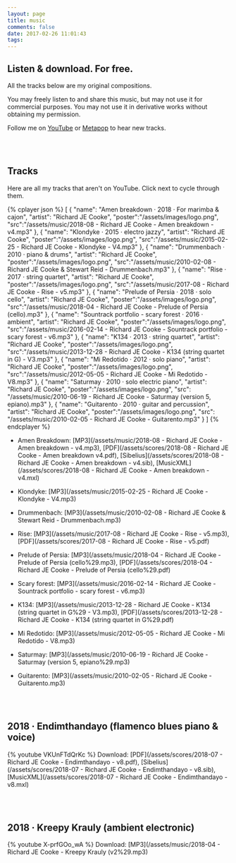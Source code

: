 ```yaml
---
layout: page
title: music
comments: false
date: 2017-02-26 11:01:43
tags:
---
```


## Listen & download. For free.

All the tracks below are my original compositions.

You may freely listen to and share this music, but may not use it for commercial purposes. You may not use it in derivative works without obtaining my permission.

Follow me on [YouTube](https://www.youtube.com/user/richardjecooke/videos) or [Metapop](https://metapop.com/richardjecooke) to hear new tracks.

<br/><br/>
## Tracks
Here are all my tracks that aren't on YouTube. Click next to cycle through them.
  <!-- volume: 0.5
  showPlaylistButton: false
  dropDownMenuMode: none
  playmode: singlecycle -->
{% cplayer json %}
[
  {
    "name": "Amen breakdown · 2018 · For marimba & cajon",
    "artist": "Richard JE Cooke",
    "poster":"/assets/images/logo.png",
    "src":"/assets/music/2018-08 - Richard JE Cooke - Amen breakdown - v4.mp3"
  },
  {
    "name": "Klondyke · 2015 · electro jazzy",
    "artist": "Richard JE Cooke",
    "poster":"/assets/images/logo.png",
    "src":"/assets/music/2015-02-25 - Richard JE Cooke - Klondyke - V4.mp3"
  },
{
    "name": "Drummenbach · 2010 · piano & drums",
    "artist": "Richard JE Cooke",
    "poster":"/assets/images/logo.png",
    "src":"/assets/music/2010-02-08 - Richard JE Cooke & Stewart Reid - Drummenbach.mp3"
  },
  {
    "name": "Rise · 2017 · string quartet",
    "artist": "Richard JE Cooke",
    "poster":"/assets/images/logo.png",
    "src":"/assets/music/2017-08 - Richard JE Cooke - Rise - v5.mp3"
  },
  {
    "name": "Prelude of Persia · 2018 · solo cello",
    "artist": "Richard JE Cooke",
    "poster":"/assets/images/logo.png",
    "src":"/assets/music/2018-04 - Richard JE Cooke - Prelude of Persia (cello).mp3"
  },
  {
    "name": "Sountrack portfolio - scary forest · 2016 · ambient",
    "artist": "Richard JE Cooke",
    "poster":"/assets/images/logo.png",
    "src":"/assets/music/2016-02-14 - Richard JE Cooke - Sountrack portfolio - scary forest - v6.mp3"
  },
  {
    "name": "K134 · 2013 · string quartet",
    "artist": "Richard JE Cooke",
    "poster":"/assets/images/logo.png",
    "src":"/assets/music/2013-12-28 - Richard JE Cooke - K134 (string quartet in G) - V3.mp3"
  },
  {
    "name": "Mi Redotido · 2012 · solo piano",
    "artist": "Richard JE Cooke",
    "poster":"/assets/images/logo.png",
    "src":"/assets/music/2012-05-05 - Richard JE Cooke - Mi Redotido - V8.mp3"
  },
  {
    "name": "Saturmay · 2010 · solo electric piano",
    "artist": "Richard JE Cooke",
    "poster":"/assets/images/logo.png",
    "src": "/assets/music/2010-06-19 - Richard JE Cooke - Saturmay (version 5, epiano).mp3"
  },
  {
    "name": "Guitarento · 2010 · guitar and percussion",
    "artist": "Richard JE Cooke",
    "poster":"/assets/images/logo.png",
    "src": "/assets/music/2010-02-05 - Richard JE Cooke - Guitarento.mp3"
  }
]
{% endcplayer %}
- Amen Breakdown: [MP3](/assets/music/2018-08 - Richard JE Cooke - Amen breakdown - v4.mp3), [PDF](/assets/scores/2018-08 - Richard JE Cooke - Amen breakdown v4.pdf), [Sibelius](/assets/scores/2018-08 - Richard JE Cooke - Amen breakdown - v4.sib), [MusicXML](/assets/scores/2018-08 - Richard JE Cooke - Amen breakdown - v4.mxl)

- Klondyke: [MP3](/assets/music/2015-02-25 - Richard JE Cooke - Klondyke - V4.mp3)

- Drummenbach: [MP3](/assets/music/2010-02-08 - Richard JE Cooke & Stewart Reid - Drummenbach.mp3)

- Rise: [MP3](/assets/music/2017-08 - Richard JE Cooke - Rise - v5.mp3), [PDF](/assets/scores/2017-08 - Richard JE Cooke - Rise - v5.pdf)

- Prelude of Persia: [MP3](/assets/music/2018-04 - Richard JE Cooke - Prelude of Persia (cello%29.mp3), [PDF](/assets/scores/2018-04 - Richard JE Cooke - Prelude of Persia (cello%29.pdf)

- Scary forest: [MP3](/assets/music/2016-02-14 - Richard JE Cooke - Sountrack portfolio - scary forest - v6.mp3)

- K134: [MP3](/assets/music/2013-12-28 - Richard JE Cooke - K134 (string quartet in G%29 - V3.mp3), [PDF](/assets/scores/2013-12-28 - Richard JE Cooke - K134 (string quartet in G%29.pdf)

- Mi Redotido: [MP3](/assets/music/2012-05-05 - Richard JE Cooke - Mi Redotido - V8.mp3)

- Saturmay: [MP3](/assets/music/2010-06-19 - Richard JE Cooke - Saturmay (version 5, epiano%29.mp3)

- Guitarento: [MP3](/assets/music/2010-02-05 - Richard JE Cooke - Guitarento.mp3)

<br/><br/>
## 2018 · Endimthandayo (flamenco blues piano & voice)
{% youtube VKUnFTdQrKc %}
Download: [PDF](/assets/scores/2018-07 - Richard JE Cooke - Endimthandayo - v8.pdf), [Sibelius](/assets/scores/2018-07 - Richard JE Cooke - Endimthandayo - v8.sib), [MusicXML](/assets/scores/2018-07 - Richard JE Cooke - Endimthandayo - v8.mxl)

<br/><br/>
## 2018 · Kreepy Krauly (ambient electronic)
{% youtube X-prfGOo_wA %}
Download: [MP3](/assets/music/2018-04 - Richard JE Cooke - Kreepy Krauly (v2%29.mp3)
